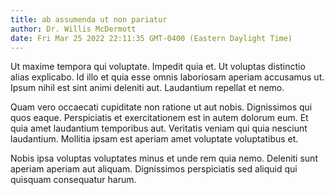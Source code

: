 ```yaml
---
title: ab assumenda ut non pariatur
author: Dr. Willis McDermott
date: Fri Mar 25 2022 22:11:35 GMT-0400 (Eastern Daylight Time)
---
```

Ut maxime tempora qui voluptate. Impedit quia et. Ut voluptas distinctio alias explicabo. Id illo et quia esse omnis laboriosam aperiam accusamus ut. Ipsum nihil est sint animi deleniti aut. Laudantium repellat et nemo.

 Quam vero occaecati cupiditate non ratione ut aut nobis. Dignissimos qui quos eaque. Perspiciatis et exercitationem est in autem dolorum eum. Et quia amet laudantium temporibus aut. Veritatis veniam qui quia nesciunt laudantium. Mollitia ipsam est aperiam amet voluptate voluptatibus et.

 Nobis ipsa voluptas voluptates minus et unde rem quia nemo. Deleniti sunt aperiam aperiam aut aliquam. Dignissimos perspiciatis sed aliquid qui quisquam consequatur harum.